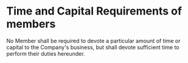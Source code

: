 
# Time and Capital Requirements of members
No Member shall be required to devote a particular
amount of time or capital to the Company's business, 
but shall devote sufficient time to perform their duties hereunder. 
